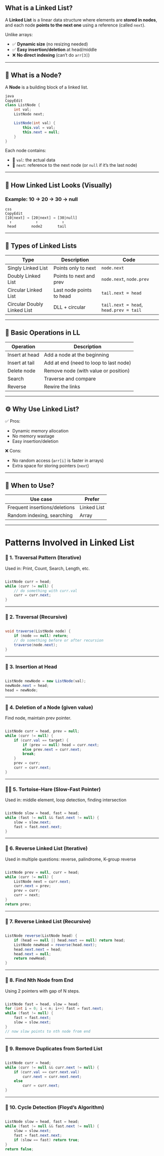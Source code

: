 ## What is a Linked List?

A **Linked List** is a linear data structure where elements are **stored in nodes**, and each node **points to the next one** using a reference (called `next`).

Unlike arrays:

- ✅ **Dynamic size** (no resizing needed)
- ✅ **Easy insertion/deletion** at head/middle
- ❌ **No direct indexing** (can’t do `arr[3]`)

---

## 🧱 What is a Node?

A **Node** is a building block of a linked list.

```java
java
CopyEdit
class ListNode {
    int val;
    ListNode next;

    ListNode(int val) {
        this.val = val;
        this.next = null;
    }
}

```

Each node contains:

- 🔢 `val`: the actual data
- 🔗 `next`: reference to the next node (or `null` if it’s the last node)

---

## 🧵 How Linked List Looks (Visually)

### Example: 10 → 20 → 30 → null

```
css
CopyEdit
[10|next] → [20|next] → [30|null]
  ↑           ↑           ↑
 head       node2       tail

```

---

## 🧠 Types of Linked Lists

| Type                        | Description              | Code                                   |
| --------------------------- | ------------------------ | -------------------------------------- |
| Singly Linked List          | Points only to next      | `node.next`                            |
| Doubly Linked List          | Points to next and prev  | `node.next`, `node.prev`               |
| Circular Linked List        | Last node points to head | `tail.next = head`                     |
| Circular Doubly Linked List | DLL + circular           | `tail.next = head`, `head.prev = tail` |

---

## 🔧 Basic Operations in LL

| Operation      | Description                            |
| -------------- | -------------------------------------- |
| Insert at head | Add a node at the beginning            |
| Insert at tail | Add at end (need to loop to last node) |
| Delete node    | Remove node (with value or position)   |
| Search         | Traverse and compare                   |
| Reverse        | Rewire the links                       |

---

## ⚙️ Why Use Linked List?

✅ Pros:

- Dynamic memory allocation
- No memory wastage
- Easy insertion/deletion

❌ Cons:

- No random access (`arr[i]` is faster in arrays)
- Extra space for storing pointers (`next`)

---

## 📌 When to Use?

| Use case                      | Prefer      |
| ----------------------------- | ----------- |
| Frequent insertions/deletions | Linked List |
| Random indexing, searching    | Array       |

---

# Patterns Involved in Linked List

### 🔁 1. **Traversal Pattern (Iterative)**

Used in: Print, Count, Search, Length, etc.

```java

ListNode curr = head;
while (curr != null) {
    // do something with curr.val
    curr = curr.next;
}

```

---

### 🔄 2. **Traversal (Recursive)**

```java

void traverse(ListNode node) {
    if (node == null) return;
    // do something before or after recursion
    traverse(node.next);
}

```

---

### 🔧 3. **Insertion at Head**

```java

ListNode newNode = new ListNode(val);
newNode.next = head;
head = newNode;

```

---

### 🧹 4. **Deletion of a Node (given value)**

Find node, maintain prev pointer.

```java

ListNode curr = head, prev = null;
while (curr != null) {
    if (curr.val == target) {
        if (prev == null) head = curr.next;
        else prev.next = curr.next;
        break;
    }
    prev = curr;
    curr = curr.next;
}

```

---

### 🐢🐇 5. **Tortoise-Hare (Slow-Fast Pointer)**

Used in: middle element, loop detection, finding intersection

```java

ListNode slow = head, fast = head;
while (fast != null && fast.next != null) {
    slow = slow.next;
    fast = fast.next.next;
}

```

---

### 🔁 6. **Reverse Linked List (Iterative)**

Used in multiple questions: reverse, palindrome, K-group reverse

```java

ListNode prev = null, curr = head;
while (curr != null) {
    ListNode next = curr.next;
    curr.next = prev;
    prev = curr;
    curr = next;
}
return prev;

```

---

### 🔁 7. **Reverse Linked List (Recursive)**

```java

ListNode reverse(ListNode head) {
    if (head == null || head.next == null) return head;
    ListNode newHead = reverse(head.next);
    head.next.next = head;
    head.next = null;
    return newHead;
}

```

---

### 🔗 8. **Find Nth Node from End**

Using 2 pointers with gap of N steps.

```java

ListNode fast = head, slow = head;
for (int i = 0; i < n; i++) fast = fast.next;
while (fast != null) {
    fast = fast.next;
    slow = slow.next;
}
// now slow points to nth node from end

```

---

### 🔁 9. **Remove Duplicates from Sorted List**

```java

ListNode curr = head;
while (curr != null && curr.next != null) {
    if (curr.val == curr.next.val)
        curr.next = curr.next.next;
    else
        curr = curr.next;
}

```

---

### 🧠 10. **Cycle Detection (Floyd’s Algorithm)**

```java

ListNode slow = head, fast = head;
while (fast != null && fast.next != null) {
    slow = slow.next;
    fast = fast.next.next;
    if (slow == fast) return true;
}
return false;

```
